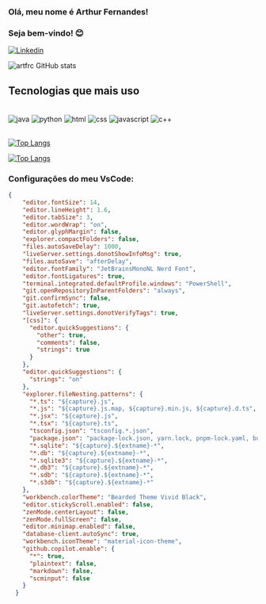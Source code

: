 ### Olá, meu nome é Arthur Fernandes!
### Seja bem-vindo! 😊

[![Linkedin](https://img.shields.io/badge/LinkedIn-0077B5?style=for-the-badge&logo=linkedin&logoColor=white)](https://www.linkedin.com/in/fernandes-arthur/)

![artfrc GitHub stats](https://github-readme-stats.vercel.app/api?username=artfrc&show_icons=true&theme=dracula)

## Tecnologias que mais uso
<div style="display: inline_block"><br/>
  <img align="center" alt="java" src="https://img.shields.io/badge/Java-ED8B00?style=for-the-badge&logo=openjdk&logoColor=white"/>
  <img align="center" alt="python" src="https://img.shields.io/badge/Python-14354C?style=for-the-badge&logo=python&logoColor=white"/>
  <img align="center" alt="html" src="https://img.shields.io/badge/HTML5-E34F26?style=for-the-badge&logo=html5&logoColor=white"/>
  <img align="center" alt="css" src="https://img.shields.io/badge/CSS3-1572B6?style=for-the-badge&logo=css3&logoColor=white"/>
  <img align="center" alt="javascript" src="https://img.shields.io/badge/JavaScript-F7DF1E?style=for-the-badge&logo=javascript&logoColor=black"/>
  <img align="center" alt="c++" src="https://img.shields.io/badge/C%2B%2B-00599C?style=for-the-badge&logo=c%2B%2B&logoColor=white"/>
</div>
<br/>

[![Top Langs](https://github-readme-stats.vercel.app/api/top-langs/?username=artfrc&layout=compact&langs_count=10&size_weight=0.5&count_weight=0.5&theme=dracula)](https://github.com/artfrc/github-readme-stats)

[![Top Langs](https://github-readme-stats.vercel.app/api/top-langs/?username=artfrc&hide=haskell,kotlin&langs_count=10&size_weight=0.5&count_weight=0.5&theme=dracula)](https://github.com/artfrc/github-readme-stats)


### Configurações do meu VsCode:

```json
{
    "editor.fontSize": 14,
    "editor.lineHeight": 1.6,
    "editor.tabSize": 3,
    "editor.wordWrap": "on",
    "editor.glyphMargin": false,
    "explorer.compactFolders": false,
    "files.autoSaveDelay": 1000,
    "liveServer.settings.donotShowInfoMsg": true,
    "files.autoSave": "afterDelay",
    "editor.fontFamily": "JetBrainsMonoNL Nerd Font",
    "editor.fontLigatures": true,
    "terminal.integrated.defaultProfile.windows": "PowerShell",
    "git.openRepositoryInParentFolders": "always",
    "git.confirmSync": false,
    "git.autofetch": true,
    "liveServer.settings.donotVerifyTags": true,
    "[css]": {
      "editor.quickSuggestions": {
        "other": true,
        "comments": false,
        "strings": true
      }
    },
    "editor.quickSuggestions": {
      "strings": "on"
    },
    "explorer.fileNesting.patterns": {
      "*.ts": "${capture}.js",
      "*.js": "${capture}.js.map, ${capture}.min.js, ${capture}.d.ts",
      "*.jsx": "${capture}.js",
      "*.tsx": "${capture}.ts",
      "tsconfig.json": "tsconfig.*.json",
      "package.json": "package-lock.json, yarn.lock, pnpm-lock.yaml, bun.lockb",
      "*.sqlite": "${capture}.${extname}-*",
      "*.db": "${capture}.${extname}-*",
      "*.sqlite3": "${capture}.${extname}-*",
      "*.db3": "${capture}.${extname}-*",
      "*.sdb": "${capture}.${extname}-*",
      "*.s3db": "${capture}.${extname}-*"
    },
    "workbench.colorTheme": "Bearded Theme Vivid Black",
    "editor.stickyScroll.enabled": false,
    "zenMode.centerLayout": false,
    "zenMode.fullScreen": false,
    "editor.minimap.enabled": false,
    "database-client.autoSync": true,
    "workbench.iconTheme": "material-icon-theme",
    "github.copilot.enable": {
      "*": true,
      "plaintext": false,
      "markdown": false,
      "scminput": false
    }
  }
  




